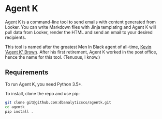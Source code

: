 # Agent K

Agent K is a command-line tool to send emails with content generated from Looker. You can write Markdown files with Jinja templating and Agent K will pull data from Looker, render the HTML and send an email to your desired recipients. 

This tool is named after the greatest Men In Black agent of all-time, [Kevin 'Agent K' Brown](https://en.wikipedia.org/wiki/Agent_K). After his first retirement, Agent K worked in the post office, hence the name for this tool. (Tenuous, I know.)  

## Requirements

To run Agent K, you need Python 3.5+.

To install, clone the repo and use pip:

```bash
git clone git@github.com:dbanalyticsco/agentk.git
cd agentk
pip install .
```